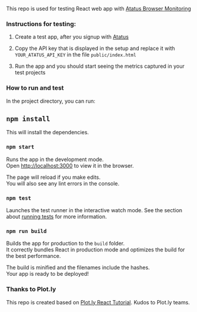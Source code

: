 This repo is used for testing React web app with [Atatus Browser Monitoring](https://www.atatus.com/browser-monitoring/overview)

### Instructions for testing:

1. Create a test app, after you signup with [Atatus](https://www.atatus.com/signup)

2. Copy the API key that is displayed in the setup and replace it with `YOUR_ATATUS_API_KEY` in the file `public/index.html`

3. Run the app and you should start seeing the metrics captured in your test projects

### How to run and test

In the project directory, you can run:

## `npm install`

This will install the dependencies.

### `npm start`

Runs the app in the development mode.<br>
Open [http://localhost:3000](http://localhost:3000) to view it in the browser.

The page will reload if you make edits.<br>
You will also see any lint errors in the console.

### `npm test`

Launches the test runner in the interactive watch mode.
See the section about [running tests](#running-tests) for more information.

### `npm run build`

Builds the app for production to the `build` folder.<br>
It correctly bundles React in production mode and optimizes the build for the best performance.

The build is minified and the filenames include the hashes.<br>
Your app is ready to be deployed!


### Thanks to Plot.ly

This repo is created based on [Plot.ly React Tutorial](http://academy.plot.ly/).
Kudos to Plot.ly teams.
